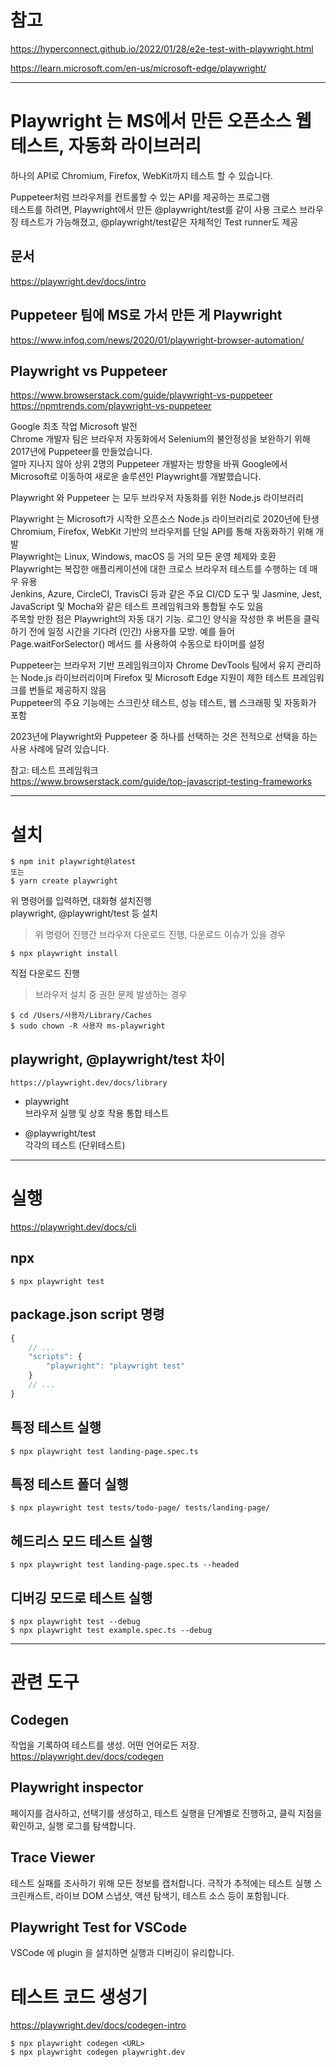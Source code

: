 # 참고

https://hyperconnect.github.io/2022/01/28/e2e-test-with-playwright.html

https://learn.microsoft.com/en-us/microsoft-edge/playwright/

---

# Playwright 는 MS에서 만든 오픈소스 웹 테스트, 자동화 라이브러리

하나의 API로 Chromium, Firefox, WebKit까지 테스트 할 수 있습니다.

Puppeteer처럼 브라우저를 컨트롤할 수 있는 API를 제공하는 프로그램  
테스트를 하려면, Playwright에서 만든 @playwright/test를 같이 사용
크로스 브라우징 테스트가 가능해졌고, @playwright/test같은 자체적인 Test runner도 제공

## 문서

https://playwright.dev/docs/intro

## Puppeteer 팀에 MS로 가서 만든 게 Playwright

https://www.infoq.com/news/2020/01/playwright-browser-automation/

## Playwright vs Puppeteer

https://www.browserstack.com/guide/playwright-vs-puppeteer  
https://npmtrends.com/playwright-vs-puppeteer

Google 최초 작업 Microsoft 발전  
Chrome 개발자 팀은 브라우저 자동화에서 Selenium의 불안정성을 보완하기 위해 2017년에 Puppeteer를 만들었습니다.  
얼마 지나지 않아 상위 2명의 Puppeteer 개발자는 방향을 바꿔 Google에서 Microsoft로 이동하여 새로운 솔루션인 Playwright를 개발했습니다.

Playwright 와 Puppeteer 는 모두 브라우저 자동화를 위한 Node.js 라이브러리

Playwright 는 Microsoft가 시작한 오픈소스 Node.js 라이브러리로 2020년에 탄생  
Chromium, Firefox, WebKit 기반의 브라우저를 단일 API를 통해 자동화하기 위해 개발  
Playwright는 Linux, Windows, macOS 등 거의 모든 운영 체제와 호환  
Playwright는 복잡한 애플리케이션에 대한 크로스 브라우저 테스트를 수행하는 데 매우 유용  
Jenkins, Azure, CircleCI, TravisCI 등과 같은 주요 CI/CD 도구 및 Jasmine, Jest, JavaScript 및 Mocha와 같은 테스트 프레임워크와 통합될 수도 있음  
주목할 만한 점은 Playwright의 자동 대기 기능. 로그인 양식을 작성한 후 버튼을 클릭하기 전에 일정 시간을 기다려 (인간) 사용자를 모방. 예를 들어 Page.waitForSelector() 메서드 를 사용하여 수동으로 타이머를 설정

Puppeteer는 브라우저 기반 프레임워크이자 Chrome DevTools 팀에서 유지 관리하는 Node.js 라이브러리이며 Firefox 및 Microsoft Edge 지원이 제한
테스트 프레임워크를 번들로 제공하지 않음  
Puppeteer의 주요 기능에는 스크린샷 테스트, 성능 테스트, 웹 스크래핑 및 자동화가 포함

2023년에 Playwright와 Puppeteer 중 하나를 선택하는 것은 전적으로 선택을 하는 사용 사례에 달려 있습니다.

참고: 테스트 프레임워크  
https://www.browserstack.com/guide/top-javascript-testing-frameworks

---

# 설치

```
$ npm init playwright@latest
또는
$ yarn create playwright
```

위 명령어를 입력하면, 대화형 설치진행  
playwright, @playwright/test 등 설치

> 위 명령어 진행간 브라우저 다운로드 진행, 다운로드 이슈가 있을 경우

```
$ npx playwright install
```

직접 다운로드 진행

> 브라우저 설치 중 권한 문제 발생하는 경우

```
$ cd /Users/사용자/Library/Caches
$ sudo chown -R 사용자 ms-playwright
```

## playwright, @playwright/test 차이

`https://playwright.dev/docs/library`

- playwright  
  브라우저 실행 및 상호 작용 통합 테스트

- @playwright/test  
  각각의 테스트 (단위테스트)

---

# 실행

https://playwright.dev/docs/cli

## npx

```
$ npx playwright test
```

## package.json script 명령

```javascript
{
    // ...
    "scripts": {
        "playwright": "playwright test"
    }
    // ...
}
```

## 특정 테스트 실행

```
$ npx playwright test landing-page.spec.ts
```

## 특정 테스트 폴더 실행

```
$ npx playwright test tests/todo-page/ tests/landing-page/
```

## 헤드리스 모드 테스트 실행

```
$ npx playwright test landing-page.spec.ts --headed
```

## 디버깅 모드로 테스트 실행

```
$ npx playwright test --debug
$ npx playwright test example.spec.ts --debug
```

---

# 관련 도구

## Codegen

작업을 기록하여 테스트를 생성. 어떤 언어로든 저장. https://playwright.dev/docs/codegen

## Playwright inspector

페이지를 검사하고, 선택기를 생성하고, 테스트 실행을 단계별로 진행하고, 클릭 지점을 확인하고, 실행 로그를 탐색합니다.

## Trace Viewer

테스트 실패를 조사하기 위해 모든 정보를 캡처합니다. 극작가 추적에는 테스트 실행 스크린캐스트, 라이브 DOM 스냅샷, 액션 탐색기, 테스트 소스 등이 포함됩니다.

## Playwright Test for VSCode

VSCode 에 plugin 을 설치하면 실행과 디버깅이 유리합니다.

# 테스트 코드 생성기

https://playwright.dev/docs/codegen-intro

```
$ npx playwright codegen <URL>
$ npx playwright codegen playwright.dev
```
